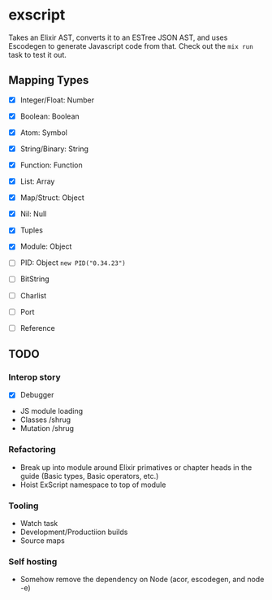 # exscript

Takes an Elixir AST, converts it to an ESTree JSON AST, and uses Escodegen to generate Javascript code from that. Check out the `mix run` task to test it out.

## Mapping Types

- [x] Integer/Float: Number
- [x] Boolean: Boolean
- [x] Atom: Symbol
- [x] String/Binary: String
- [x] Function: Function
- [x] List: Array
- [x] Map/Struct: Object
- [x] Nil: Null

- [x] Tuples
- [x] Module: Object
- [ ] PID: Object `new PID("0.34.23")`
- [ ] BitString
- [ ] Charlist
- [ ] Port
- [ ] Reference

## TODO

### Interop story

- [x] Debugger
- JS module loading
- Classes /shrug
- Mutation /shrug

### Refactoring

- Break up into module around Elixir primatives or chapter heads in the guide (Basic types, Basic operators, etc.)
- Hoist ExScript namespace to top of module

### Tooling

- Watch task
- Development/Productiion builds
- Source maps

### Self hosting

- Somehow remove the dependency on Node (acor, escodegen, and node -e)
